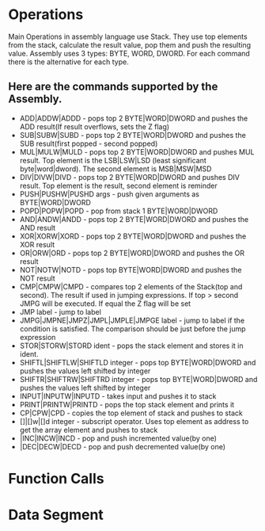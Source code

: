 # Operations

Main Operations in assembly language use Stack. They use top elements from the stack, calculate the result value, pop them and push the resulting value. Assembly uses 3 types: BYTE, WORD, DWORD. For each command there is the alternative for each type. 

## Here are the commands supported by the Assembly.

- ADD|ADDW|ADDD - pops top 2 BYTE|WORD|DWORD and pushes the ADD result(If result overflows, sets the Z flag)
- SUB|SUBW|SUBD - pops top 2 BYTE|WORD|DWORD and pushes the SUB result(first popped - second popped)
- MUL|MULW|MULD - pops top 2 BYTE|WORD|DWORD and pushes MUL result. Top element is the LSB|LSW|LSD (least significant byte|word|dword). The second element is MSB|MSW|MSD
- DIV|DIVW|DIVD - pops top 2 BYTE|WORD|DWORD and pushes DIV result. Top element is the result, second element is reminder
- PUSH|PUSHW|PUSHD args - push given arguments as BYTE|WORD|DWORD
- POPD|POPW|POPD - pop from stack 1 BYTE|WORD|DWORD
- AND|ANDW|ANDD - pops top 2 BYTE|WORD|DWORD and pushes the AND result
- XOR|XORW|XORD - pops top 2 BYTE|WORD|DWORD and pushes the XOR result
- OR|ORW|ORD - pops top 2 BYTE|WORD|DWORD and pushes the OR result
- NOT|NOTW|NOTD - pops top BYTE|WORD|DWORD and pushes the NOT result
- CMP|CMPW|CMPD - compares top 2 elements of the Stack(top and second). The result if used in jumping expressions. If top > second JMPG will be executed. If equal the Z flag will be set
- JMP label - jump to label
- JMPG|JMPNE|JMPZ|JMPL|JMPLE|JMPGE label - jump to label if the condition is satisfied. The comparison should be just before the jump expression
- STOR|STORW|STORD ident - pops the stack element and stores it in ident.
- SHIFTL|SHIFTLW|SHIFTLD integer - pops top BYTE|WORD|DWORD and pushes the values left shifted by integer
- SHIFTR|SHIFTRW|SHIFTRD integer - pops top BYTE|WORD|DWORD and pushes the values left shifted by integer
- INPUT|INPUTW|INPUTD - takes input and pushes it to stack
- PRINT|PRINTW|PRINTD - pops the top stack element and prints it
- CP|CPW|CPD - copies the top element of stack and pushes to stack
- []|[]w|[]d integer - subscript operator. Uses top element as address to get the array element and pushes to stack
- |INC|INCW|INCD - pop and push incremented value(by one)
- |DEC|DECW|DECD - pop and push decremented value(by one)


# Function Calls


# Data Segment
